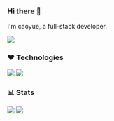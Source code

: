 
### Hi there 👋
I'm caoyue, a full-stack developer.

![](https://github-profile-summary-cards.vercel.app/api/cards/profile-details?username=caoyue&theme=github)

### ❤️ Technologies

![](https://github-profile-summary-cards.vercel.app/api/cards/repos-per-language?username=caoyue&theme=github) ![](https://github-profile-summary-cards.vercel.app/api/cards/most-commit-language?username=caoyue&theme=github)

### 📊 Stats
![](https://github-profile-summary-cards.vercel.app/api/cards/stats?username=caoyue&theme=github) ![](https://github-profile-summary-cards.vercel.app/api/cards/productive-time?username=caoyue&theme=github)


<!-- ![Contribution](https://activity-graph.herokuapp.com/graph?username=caoyue&theme=minimal) -->
